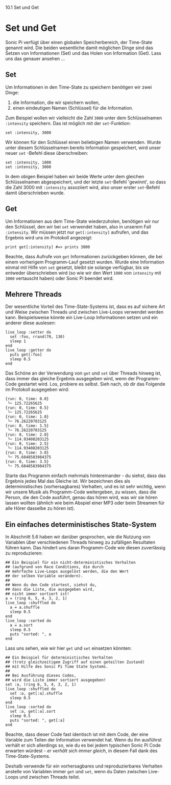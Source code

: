 10.1 Set und Get

# Set und Get

Sonic Pi verfügt über einen globalen Speicherbereich, der Time-State genannt wird. Die beiden wesentliche damit möglichen Dinge sind das Setzen von Informationen (Set) und das Holen von Information (Get). Lass uns das genauer ansehen ...

## Set

Um Informationen in den Time-State zu speichern benötigen wir zwei Dinge:

1. die Information, die wir speichern wollen,
2. einen eindeutigen Namen (Schlüssel) für die Information.

Zum Beispiel wollen wir vielleicht die Zahl `3000` unter dem Schlüsselnamen `:intensity` speichern. Das ist möglich mit der `set`-Funktion:

```
set :intensity, 3000
```

Wir können für den Schlüssel einen beliebigen Namen verwenden. Wurde unter diesem Schlüsselnamen bereits Information gespeichert, wird unser neuer `set` -Befehl diese überschreiben:

```
set :intensity, 1000
set :intensity, 3000
```

In dem obigen Beispiel haben wir beide Werte unter dem gleichen Schlüsselnamen abgespeichert, und der letzte `set`-Befehl 'gewinnt', so dass die Zahl 3000 mit `:intensity` assoziiert wird, also unser erster `set`-Befehl damit überschrieben wurde.

## Get

Um Informationen aus dem Time-State wiederzuholen, benötigen wir nur den Schlüssel, den wir bei `set` verwendet haben, also in unserem Fall `:intensity`. Wir müssen jetzt nur `get[:intensity]` aufrufen, und das Ergebnis wird uns im Protokoll angezeigt:

```
print get[:intensity] #=> prints 3000
```

Beachte, dass Aufrufe von `get` Informationen zurückgeben können, die bei einem vorherigem Programm-Lauf gesetzt wurden. Wurde eine Information einmal mit Hilfe von `set` gesetzt, bleibt sie solange verfügbar, bis sie entweder überschrieben wird (so wie wir den Wert `1000` von `intensity` mit `3000` vertauscht haben) oder Sonic Pi beendet wird.

## Mehrere Threads

Der wesentliche Vorteil des Time-State-Systems ist, dass es auf sichere Art und Weise zwischen Threads und zwischen Live-Loops verwendet werden kann. Beispielsweise könnte ein Live-Loop Informationen setzen und ein anderer diese auslesen:

```
live_loop :setter do
  set :foo, rrand(70, 130)
  sleep 1
end
live_loop :getter do
  puts get[:foo]
  sleep 0.5
end
```

Das Schöne an der Verwendung von `get` und `set` über Threads hinweg ist, dass immer das gleiche Ergebnis ausgegeben wird, wenn der Programm-Code gestartet wird. Los, probiere es selbst. Sieh nach, ob dir das Folgende im Protokoll ausgegeben wird:

```
{run: 0, time: 0.0} 
 └─ 125.72265625
{run: 0, time: 0.5}
 └─ 125.72265625
{run: 0, time: 1.0}
 └─ 76.26220703125
{run: 0, time: 1.5}
 └─ 76.26220703125
{run: 0, time: 2.0}
 └─ 114.93408203125
{run: 0, time: 2.5}
 └─ 114.93408203125
{run: 0, time: 3.0}
 └─ 75.6048583984375
{run: 0, time: 3.5}
 └─ 75.6048583984375
```

Starte das Programm einfach mehrmals hintereinander - du siehst, dass das Ergebnis jedes Mal das Gleiche ist. Wir bezeichnen dies als deterministisches (vorhersagbares) Verhalten, und es ist sehr wichtig, wenn wir unsere Musik als Programm-Code weitergeben, zu wissen, dass die Person, die den Code ausführt, genau das hören wird, was wir sie hören lassen wollten (ähnlich wie beim Abspiel einer MP3 oder beim Streamen für alle Hörer dasselbe zu hören ist).

## Ein einfaches deterministisches State-System

In Abschnitt 5.6 haben wir darüber gesprochen, wie die Nutzung von Variablen über verschiedenen Threads hinweg zu zufälligen Resultaten führen kann. Das hindert uns daran Programm-Code wie diesen zuverlässig zu reproduzieren:

```
## Ein Beispiel für ein nicht-deterministisches Verhalten
## (aufgrund von Race Conditions, die durch
## mehrfache Live-Loops ausgelöst werden, die den Wert
## der selben Variable verändern).
##  
## Wenn du den Code startest, siehst du,
## dass die Liste, die ausgegeben wird,
## nicht immer sortiert ist!
a = (ring 6, 5, 4, 3, 2, 1)
live_loop :shuffled do
  a = a.shuffle
  sleep 0.5
end
live_loop :sorted do
  a = a.sort
  sleep 0.5
  puts "sorted: ", a
end
```

Lass uns sehen, wie wir hier `get` und `set` einsetzen könnten:

```
## Ein Beispiel für deterministisches Verhalten
## (trotz gleichzeitigem Zugriff auf einen geteilten Zustand)
## mit Hilfe des Sonic Pi Time State Systems.
##
## Bei Ausführung dieses Codes,
## wird die Liste immer sortiert ausgegeben!
set :a, (ring 6, 5, 4, 3, 2, 1)
live_loop :shuffled do
  set :a, get[:a].shuffle
  sleep 0.5
end
live_loop :sorted do
  set :a, get[:a].sort
  sleep 0.5
  puts "sorted: ", get[:a]
end
```

Beachte, dass dieser Code fast identisch ist mit dem Code, der eine Variable zum Teilen der Information verwendet hat. Wenn du ihn ausführst verhält er sich allerdings so, wie du es bei jedem typischen Sonic Pi Code erwarten würdest - *er verhält sich immer gleich*, in diesem Fall dank des Time-State-Systems.

Deshalb verwende für ein vorhersagbares und reproduzierbares Verhalten anstelle von Variablen immer `get` und `set`, wenn du Daten zwischen Live-Loops und zwischen Threads teilst.
